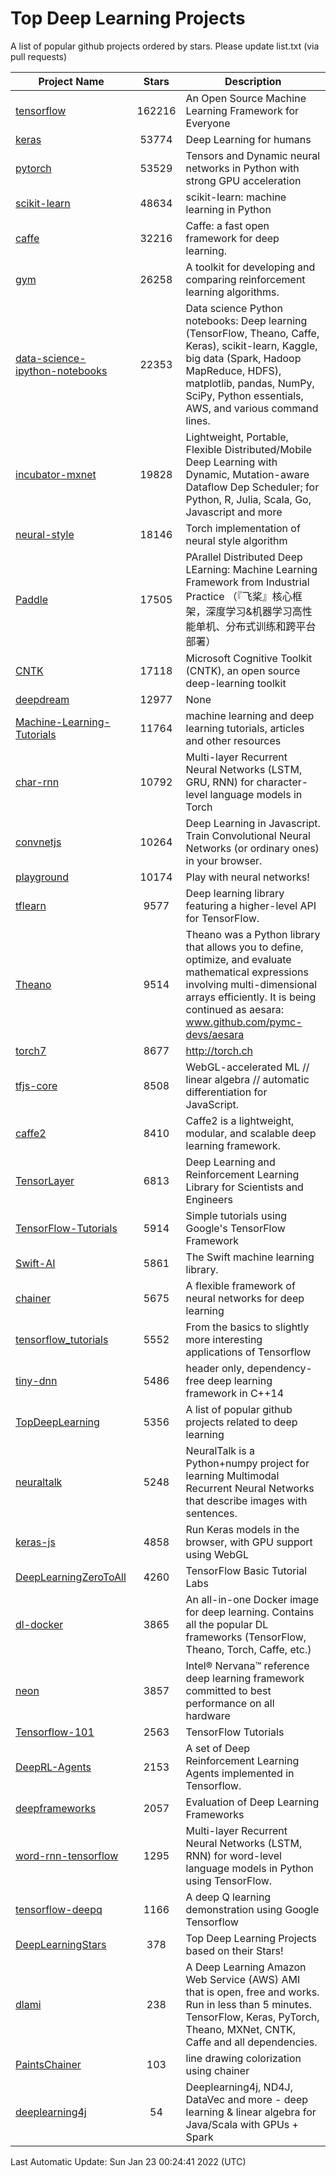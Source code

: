 # Top Deep Learning Projects
A list of popular github projects ordered by stars.
Please update list.txt (via pull requests)

|Project Name| Stars | Description |
| ---------- |:-----:| ----------- |
| [tensorflow](https://github.com/tensorflow/tensorflow) | 162216 | An Open Source Machine Learning Framework for Everyone |
| [keras](https://github.com/keras-team/keras) | 53774 | Deep Learning for humans |
| [pytorch](https://github.com/pytorch/pytorch) | 53529 | Tensors and Dynamic neural networks in Python with strong GPU acceleration |
| [scikit-learn](https://github.com/scikit-learn/scikit-learn) | 48634 | scikit-learn: machine learning in Python |
| [caffe](https://github.com/BVLC/caffe) | 32216 | Caffe: a fast open framework for deep learning. |
| [gym](https://github.com/openai/gym) | 26258 | A toolkit for developing and comparing reinforcement learning algorithms. |
| [data-science-ipython-notebooks](https://github.com/donnemartin/data-science-ipython-notebooks) | 22353 | Data science Python notebooks: Deep learning (TensorFlow, Theano, Caffe, Keras), scikit-learn, Kaggle, big data (Spark, Hadoop MapReduce, HDFS), matplotlib, pandas, NumPy, SciPy, Python essentials, AWS, and various command lines. |
| [incubator-mxnet](https://github.com/apache/incubator-mxnet) | 19828 | Lightweight, Portable, Flexible Distributed/Mobile Deep Learning with Dynamic, Mutation-aware Dataflow Dep Scheduler; for Python, R, Julia, Scala, Go, Javascript and more |
| [neural-style](https://github.com/jcjohnson/neural-style) | 18146 | Torch implementation of neural style algorithm |
| [Paddle](https://github.com/PaddlePaddle/Paddle) | 17505 | PArallel Distributed Deep LEarning: Machine Learning Framework from Industrial Practice （『飞桨』核心框架，深度学习&机器学习高性能单机、分布式训练和跨平台部署） |
| [CNTK](https://github.com/microsoft/CNTK) | 17118 | Microsoft Cognitive Toolkit (CNTK), an open source deep-learning toolkit |
| [deepdream](https://github.com/google/deepdream) | 12977 | None |
| [Machine-Learning-Tutorials](https://github.com/ujjwalkarn/Machine-Learning-Tutorials) | 11764 | machine learning and deep learning tutorials, articles and other resources  |
| [char-rnn](https://github.com/karpathy/char-rnn) | 10792 | Multi-layer Recurrent Neural Networks (LSTM, GRU, RNN) for character-level language models in Torch |
| [convnetjs](https://github.com/karpathy/convnetjs) | 10264 | Deep Learning in Javascript. Train Convolutional Neural Networks (or ordinary ones) in your browser. |
| [playground](https://github.com/tensorflow/playground) | 10174 | Play with neural networks! |
| [tflearn](https://github.com/tflearn/tflearn) | 9577 | Deep learning library featuring a higher-level API for TensorFlow. |
| [Theano](https://github.com/Theano/Theano) | 9514 | Theano was a Python library that allows you to define, optimize, and evaluate mathematical expressions involving multi-dimensional arrays efficiently. It is being continued as aesara: www.github.com/pymc-devs/aesara |
| [torch7](https://github.com/torch/torch7) | 8677 | http://torch.ch |
| [tfjs-core](https://github.com/tensorflow/tfjs-core) | 8508 | WebGL-accelerated ML // linear algebra // automatic differentiation for JavaScript. |
| [caffe2](https://github.com/facebookarchive/caffe2) | 8410 | Caffe2 is a lightweight, modular, and scalable deep learning framework. |
| [TensorLayer](https://github.com/tensorlayer/TensorLayer) | 6813 | Deep Learning and Reinforcement Learning Library for Scientists and Engineers  |
| [TensorFlow-Tutorials](https://github.com/nlintz/TensorFlow-Tutorials) | 5914 | Simple tutorials using Google's TensorFlow Framework |
| [Swift-AI](https://github.com/Swift-AI/Swift-AI) | 5861 | The Swift machine learning library. |
| [chainer](https://github.com/chainer/chainer) | 5675 | A flexible framework of neural networks for deep learning |
| [tensorflow_tutorials](https://github.com/pkmital/tensorflow_tutorials) | 5552 | From the basics to slightly more interesting applications of Tensorflow |
| [tiny-dnn](https://github.com/tiny-dnn/tiny-dnn) | 5486 | header only, dependency-free deep learning framework in C++14 |
| [TopDeepLearning](https://github.com/aymericdamien/TopDeepLearning) | 5356 | A list of popular github projects related to deep learning |
| [neuraltalk](https://github.com/karpathy/neuraltalk) | 5248 | NeuralTalk is a Python+numpy project for learning Multimodal Recurrent Neural Networks that describe images with sentences. |
| [keras-js](https://github.com/transcranial/keras-js) | 4858 | Run Keras models in the browser, with GPU support using WebGL |
| [DeepLearningZeroToAll](https://github.com/hunkim/DeepLearningZeroToAll) | 4260 | TensorFlow Basic Tutorial Labs |
| [dl-docker](https://github.com/floydhub/dl-docker) | 3865 | An all-in-one Docker image for deep learning. Contains all the popular DL frameworks (TensorFlow, Theano, Torch, Caffe, etc.) |
| [neon](https://github.com/NervanaSystems/neon) | 3857 | Intel® Nervana™ reference deep learning framework committed to best performance on all hardware |
| [Tensorflow-101](https://github.com/sjchoi86/Tensorflow-101) | 2563 | TensorFlow Tutorials |
| [DeepRL-Agents](https://github.com/awjuliani/DeepRL-Agents) | 2153 | A set of Deep Reinforcement Learning Agents implemented in Tensorflow. |
| [deepframeworks](https://github.com/zer0n/deepframeworks) | 2057 | Evaluation of Deep Learning Frameworks |
| [word-rnn-tensorflow](https://github.com/hunkim/word-rnn-tensorflow) | 1295 | Multi-layer Recurrent Neural Networks (LSTM, RNN) for word-level language models in Python using TensorFlow. |
| [tensorflow-deepq](https://github.com/siemanko/tensorflow-deepq) | 1166 | A deep Q learning demonstration using Google Tensorflow |
| [DeepLearningStars](https://github.com/hunkim/DeepLearningStars) | 378 | Top Deep Learning Projects based on their Stars! |
| [dlami](https://github.com/ritchieng/dlami) | 238 | A Deep Learning Amazon Web Service (AWS) AMI that is open, free and works. Run in less than 5 minutes. TensorFlow, Keras, PyTorch, Theano, MXNet, CNTK, Caffe and all dependencies. |
| [PaintsChainer](https://github.com/taizan/PaintsChainer) | 103 | line drawing colorization using chainer |
| [deeplearning4j](https://github.com/deeplearning4j/deeplearning4j) | 54 | Deeplearning4j, ND4J, DataVec and more - deep learning & linear algebra for Java/Scala with GPUs + Spark |

Last Automatic Update: Sun Jan 23 00:24:41 2022 (UTC)
